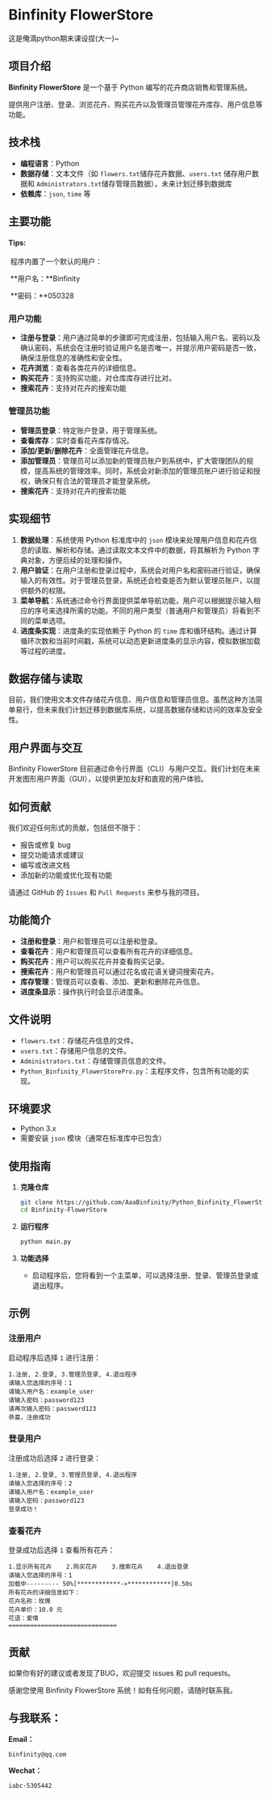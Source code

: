 # Binfinity FlowerStore
这是俺滴python期末课设捏(大一)~
## 项目介绍

**Binfinity FlowerStore** 是一个基于 Python 编写的花卉商店销售和管理系统。

提供用户注册、登录、浏览花卉、购买花卉以及管理员管理花卉库存、用户信息等功能。

## 技术栈

- **编程语言**：Python
- **数据存储**：文本文件（如 `flowers.txt`储存花卉数据、`users.txt` 储存用户数据和 `Administrators.txt`储存管理员数据），未来计划迁移到数据库
- **依赖库**：`json`, `time` 等

## 主要功能

#### Tips:

​	程序内置了一个默认的用户：

​		**用户名：**Binfinity

​		**密码：**050328

### 用户功能

- **注册与登录**：用户通过简单的步骤即可完成注册，包括输入用户名、密码以及确认密码，系统会在注册时验证用户名是否唯一，并提示用户密码是否一致，确保注册信息的准确性和安全性。
- **花卉浏览**：查看各类花卉的详细信息。
- **购买花卉**：支持购买功能，对仓库库存进行比对。
- **搜索花卉**：支持对花卉的搜索功能

### 管理员功能

- **管理员登录**：特定账户登录，用于管理系统。
- **查看库存**：实时查看花卉库存情况。
- **添加/更新/删除花卉**：全面管理花卉信息。
- **添加管理员**：管理员可以添加新的管理员账户到系统中，扩大管理团队的规模，提高系统的管理效率。同时，系统会对新添加的管理员账户进行验证和授权，确保只有合法的管理员才能登录系统。
- **搜索花卉**：支持对花卉的搜索功能

## 实现细节

1. **数据处理**：系统使用 Python 标准库中的 `json` 模块来处理用户信息和花卉信息的读取、解析和存储。通过读取文本文件中的数据，将其解析为 Python 字典对象，方便后续的处理和操作。
2. **用户验证**：在用户注册和登录过程中，系统会对用户名和密码进行验证，确保输入的有效性。对于管理员登录，系统还会检查是否为默认管理员账户，以提供额外的权限。
3. **菜单导航**：系统通过命令行界面提供菜单导航功能，用户可以根据提示输入相应的序号来选择所需的功能。不同的用户类型（普通用户和管理员）将看到不同的菜单选项。
4. **进度条实现**：进度条的实现依赖于 Python 的 `time` 库和循环结构。通过计算循环次数和当前时间戳，系统可以动态更新进度条的显示内容，模拟数据加载等过程的进度。

## 数据存储与读取

目前，我们使用文本文件存储花卉信息、用户信息和管理员信息。虽然这种方法简单易行，但未来我们计划迁移到数据库系统，以提高数据存储和访问的效率及安全性。

## 用户界面与交互

Binfinity FlowerStore 目前通过命令行界面（CLI）与用户交互。我们计划在未来开发图形用户界面（GUI），以提供更加友好和直观的用户体验。

## 如何贡献

我们欢迎任何形式的贡献，包括但不限于：

- 报告或修复 bug
- 提交功能请求或建议
- 编写或改进文档
- 添加新的功能或优化现有功能

请通过 GitHub 的 `Issues` 和 `Pull Requests` 来参与我的项目。
## 功能简介

- **注册和登录**：用户和管理员可以注册和登录。
- **查看花卉**：用户和管理员可以查看所有花卉的详细信息。
- **购买花卉**：用户可以购买花卉并查看购买记录。
- **搜索花卉**：用户和管理员可以通过花名或花语关键词搜索花卉。
- **库存管理**：管理员可以查看、添加、更新和删除花卉信息。
- **进度条显示**：操作执行时会显示进度条。

## 文件说明

- `flowers.txt`：存储花卉信息的文件。
- `users.txt`：存储用户信息的文件。
- `Administrators.txt`：存储管理员信息的文件。
- `Python_Binfinity_FlowerStorePro.py`：主程序文件，包含所有功能的实现。

## 环境要求

- Python 3.x
- 需要安装 `json` 模块（通常在标准库中已包含）

## 使用指南

1. **克隆仓库**
    ```bash
    git clone https://github.com/AaaBinfinity/Python_Binfinity_FlowerStore.git
    cd Binfinity-FlowerStore
    ```

2. **运行程序**
    ```bash
    python main.py
    ```

3. **功能选择**
    - 启动程序后，您将看到一个主菜单，可以选择注册、登录、管理员登录或退出程序。

## 示例

### 注册用户
启动程序后选择 `1` 进行注册：
```plaintext
1.注册, 2.登录, 3.管理员登录, 4.退出程序
请输入您选择的序号：1
请输入用户名：example_user
请输入密码：password123
请再次输入密码：password123
恭喜，注册成功
```

### 登录用户
注册成功后选择 `2` 进行登录：
```plaintext
1.注册, 2.登录, 3.管理员登录, 4.退出程序
请输入您选择的序号：2
请输入用户名：example_user
请输入密码：password123
登录成功！
```

### 查看花卉
登录成功后选择 `1` 查看所有花卉：
```plaintext
1.显示所有花卉    2.购买花卉    3.搜索花卉    4.退出登录
请输入您选择的序号：1
加载中--------- 50%[************->************]0.50s
所有花卉的详细信息如下：
花卉名称：玫瑰
花卉单价：10.0 元
花语：爱情
==============================
```

## 贡献

如果你有好的建议或者发现了BUG，欢迎提交 issues 和 pull requests。



感谢您使用 Binfinity FlowerStore 系统！如有任何问题，请随时联系我。

## 与我联系：

**Email：**

```
binfinity@qq.com
```
**Wechat：**

```
iabc-5305442
```
